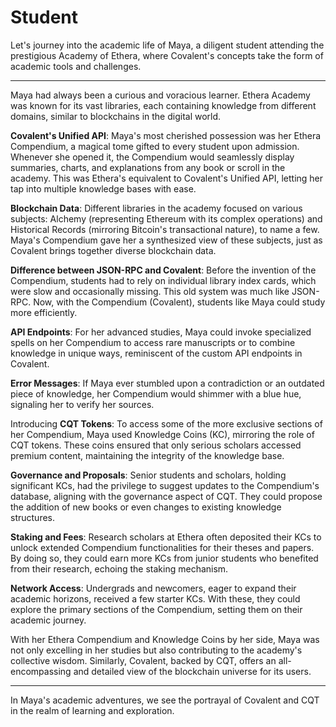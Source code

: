 # Student

Let's journey into the academic life of Maya, a diligent student attending the prestigious Academy of Ethera, where Covalent's concepts take the form of academic tools and challenges.

---

Maya had always been a curious and voracious learner. Ethera Academy was known for its vast libraries, each containing knowledge from different domains, similar to blockchains in the digital world.

**Covalent's Unified API**:
Maya's most cherished possession was her Ethera Compendium, a magical tome gifted to every student upon admission. Whenever she opened it, the Compendium would seamlessly display summaries, charts, and explanations from any book or scroll in the academy. This was Ethera's equivalent to Covalent's Unified API, letting her tap into multiple knowledge bases with ease.

**Blockchain Data**:
Different libraries in the academy focused on various subjects: Alchemy (representing Ethereum with its complex operations) and Historical Records (mirroring Bitcoin's transactional nature), to name a few. Maya's Compendium gave her a synthesized view of these subjects, just as Covalent brings together diverse blockchain data.

**Difference between JSON-RPC and Covalent**:
Before the invention of the Compendium, students had to rely on individual library index cards, which were slow and occasionally missing. This old system was much like JSON-RPC. Now, with the Compendium (Covalent), students like Maya could study more efficiently.

**API Endpoints**:
For her advanced studies, Maya could invoke specialized spells on her Compendium to access rare manuscripts or to combine knowledge in unique ways, reminiscent of the custom API endpoints in Covalent.

**Error Messages**:
If Maya ever stumbled upon a contradiction or an outdated piece of knowledge, her Compendium would shimmer with a blue hue, signaling her to verify her sources.

Introducing **CQT Tokens**:
To access some of the more exclusive sections of her Compendium, Maya used Knowledge Coins (KC), mirroring the role of CQT tokens. These coins ensured that only serious scholars accessed premium content, maintaining the integrity of the knowledge base.

**Governance and Proposals**:
Senior students and scholars, holding significant KCs, had the privilege to suggest updates to the Compendium's database, aligning with the governance aspect of CQT. They could propose the addition of new books or even changes to existing knowledge structures.

**Staking and Fees**:
Research scholars at Ethera often deposited their KCs to unlock extended Compendium functionalities for their theses and papers. By doing so, they could earn more KCs from junior students who benefited from their research, echoing the staking mechanism.

**Network Access**:
Undergrads and newcomers, eager to expand their academic horizons, received a few starter KCs. With these, they could explore the primary sections of the Compendium, setting them on their academic journey.

With her Ethera Compendium and Knowledge Coins by her side, Maya was not only excelling in her studies but also contributing to the academy's collective wisdom. Similarly, Covalent, backed by CQT, offers an all-encompassing and detailed view of the blockchain universe for its users.

---

In Maya's academic adventures, we see the portrayal of Covalent and CQT in the realm of learning and exploration.